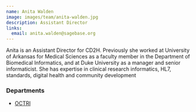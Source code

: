 ```yaml
---
name: Anita Walden
image: images/team/anita-walden.jpg
description: Assistant Director
links:
  email: anita.walden@sagebase.org
---
```


Anita is an Assistant Director for CD2H.
Previously she worked at University of Arkansas for Medical Sciences as a faculty member in the Department of Biomedical Informatics, and at Duke University as a manager and senior informaticist.
She has expertise in clinical research informatics, HL7, standards, digital health and community development

### Departments

- [OCTRI](http://www.ohsu.edu/xd/research/centers-institutes/octri/)
